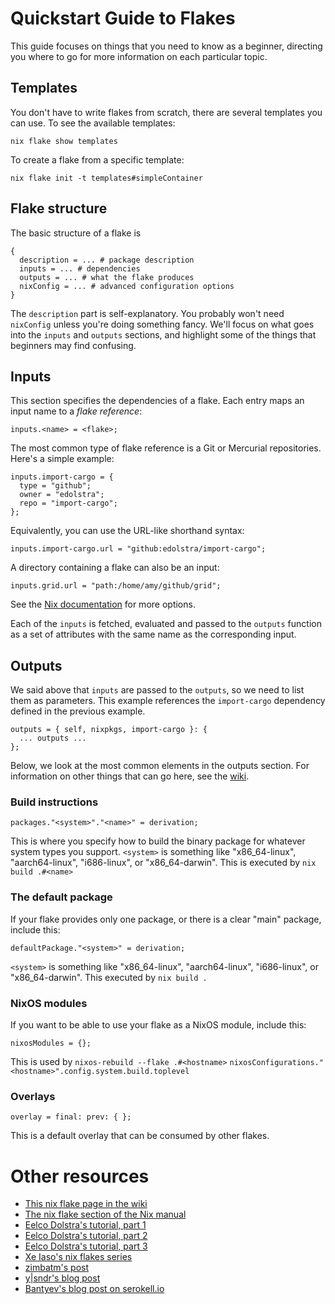 # Quickstart Guide to Flakes

This guide focuses on things that you need to know as a beginner,
directing you where to go for more information on each particular topic.

## Templates

You don't have to write flakes from scratch, there are several
templates you can use.
To see the available templates:

```
nix flake show templates
```

To create a flake from a specific template:

```
nix flake init -t templates#simpleContainer
```

## Flake structure

The basic structure of a flake is

```
{
  description = ... # package description
  inputs = ... # dependencies
  outputs = ... # what the flake produces
  nixConfig = ... # advanced configuration options
}
```

The `description` part is self-explanatory.
You probably won't need `nixConfig` unless you're doing something fancy.
We'll focus on what goes into the `inputs` and `outputs` sections,
and highlight some of the things that beginners may find confusing.

## Inputs

This section specifies the dependencies of a flake.
Each entry maps an input name to a *flake reference*:

    inputs.<name> = <flake>;
The most common type of flake reference is a
Git or Mercurial repositories.
Here's a simple example:

```
inputs.import-cargo = {
  type = "github";
  owner = "edolstra";
  repo = "import-cargo";
};
```

Equivalently, you can use the URL-like shorthand syntax:

```
inputs.import-cargo.url = "github:edolstra/import-cargo";
```

A directory containing a flake can also be an input:

```
inputs.grid.url = "path:/home/amy/github/grid";
```

See the [Nix documentation](https://nixos.org/manual/nix/stable/command-ref/new-cli/nix3-flake.html#flake-inputs) for more options.

Each of the `inputs` is fetched, evaluated and passed to the `outputs`
function as a set of attributes with the same name as the
corresponding input.

## Outputs

We said above that `inputs` are passed to the `outputs`,
so we need to list them as parameters.
This example references the `import-cargo` dependency defined
in the previous example.

```
outputs = { self, nixpkgs, import-cargo }: {
  ... outputs ...
};
```

Below, we look at the most common elements in the outputs section.
For information on other things that can go here,
see the [wiki](https://nixos.wiki/wiki/Flakes).


### Build instructions

```
packages."<system>"."<name>" = derivation;
```

This is where you specify how to build the binary package for
whatever system types you support.
`<system>` is something like "x86_64-linux", "aarch64-linux", "i686-linux", or "x86_64-darwin".
This is executed by `nix build .#<name>`

### The default package

If your flake provides only one package, or there is a clear "main"
package, include this:

```
defaultPackage."<system>" = derivation;
```

`<system>` is something like "x86_64-linux", "aarch64-linux", "i686-linux", or "x86_64-darwin".
This executed by `nix build .`

### NixOS modules

If you want to be able to use your flake as a NixOS module,
include this:

```
nixosModules = {};
```

This is used by `nixos-rebuild --flake .#<hostname>`
`nixosConfigurations."<hostname>".config.system.build.toplevel`

### Overlays

```
overlay = final: prev: { };
```

This is a default overlay that can be consumed by other flakes.


# Other resources

- [This nix flake page in the wiki](https://nixos.wiki/wiki/Flakes)
- [The nix flake section of the Nix manual](https://nixos.org/manual/nix/unstable/command-ref/new-cli/nix3-flake.html)
- [Eelco Dolstra's tutorial, part 1](https://www.tweag.io/blog/2020-05-25-flakes/)
- [Eelco Dolstra's tutorial, part 2](https://www.tweag.io/blog/2020-06-25-eval-cache/)
- [Eelco Dolstra's tutorial, part 3](https://www.tweag.io/blog/2020-07-31-nixos-flakes/)
- [Xe Iaso's nix flakes series](https://christine.website/blog/series/nix-flakes)
- [zimbatm's post](https://zimbatm.com/notes/nixflakes)
- [y|sndr's blog post](https://blog.ysndr.de/posts/internals/2021-01-01-flake-ification/)
- [Bantyev's blog post on serokell.io](https://serokell.io/blog/practical-nix-flakes)
